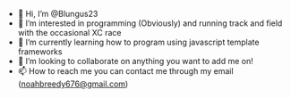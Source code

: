 - 👋 Hi, I’m @Blungus23
- 👀 I’m interested in programming (Obviously) and running track and field with the occasional XC race
- 🌱 I’m currently learning how to program using javascript template frameworks
- 💞️ I’m looking to collaborate on anything you want to add me on!
- 📫 How to reach me you can contact me through my email (noahbreedy676@gmail.com)
